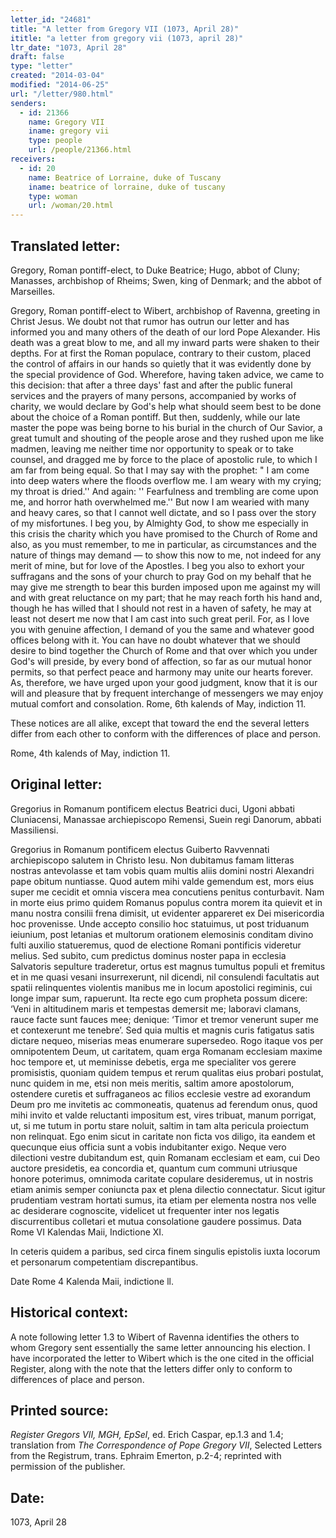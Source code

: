 ```yaml
---
letter_id: "24681"
title: "A letter from Gregory VII (1073, April 28)"
ititle: "a letter from gregory vii (1073, april 28)"
ltr_date: "1073, April 28"
draft: false
type: "letter"
created: "2014-03-04"
modified: "2014-06-25"
url: "/letter/980.html"
senders:
  - id: 21366
    name: Gregory VII
    iname: gregory vii
    type: people
    url: /people/21366.html
receivers:
  - id: 20
    name: Beatrice of Lorraine, duke of Tuscany
    iname: beatrice of lorraine, duke of tuscany
    type: woman
    url: /woman/20.html
---
```

<h2> Translated letter:</h2>Gregory, Roman pontiff-elect, to Duke Beatrice; Hugo, abbot of Cluny; Manasses, archbishop of Rheims; Swen, king of Denmark; and the abbot of Marseilles.

Gregory, Roman pontiff-elect to Wibert, archbishop of Ravenna, greeting in Christ Jesus.
We doubt not that rumor has outrun our letter and has informed you and many others of the death of our lord Pope Alexander. His death was a great blow to me, and all my inward parts were shaken to their depths. For at first the Roman populace, contrary to their custom, placed the control of affairs in our hands so quietly that it was evidently done by the special providence of God.
Wherefore, having taken advice, we came to this decision: that after a three days' fast and after the public funeral services and the prayers of many persons, accompanied by works of charity, we would declare by God's help what should seem best to be done about the choice of a Roman pontiff. But then, suddenly, while our late master the pope was being borne to his burial in the church of Our Savior, a great tumult and shouting of the people arose and they rushed upon me like madmen, leaving me neither time nor opportunity to speak or to take counsel, and dragged me by force to the place of apostolic rule, to which I am far from being equal. So that I may say with the prophet: " I am come into deep waters where the floods overflow me. I am weary with my crying; my throat is dried.'' And again: '' Fearfulness and trembling are come upon me, and horror hath overwhelmed me.'' But now I am wearied with many and heavy cares, so that I cannot well dictate, and so I pass over the story of my misfortunes. 
I beg you, by Almighty God, to show me especially in this crisis the charity which you have promised to the Church of Rome and also, as you must remember, to me in particular, as circumstances and the nature of things may demand — to show this now to me, not indeed for any merit of mine, but for love of the Apostles. I beg you also to exhort your suffragans and the sons of your church to pray God on my behalf that he may give me strength to bear this burden imposed upon me against my will and with great reluctance on my part; that he may reach forth his hand and, though he has willed that I should not rest in a haven of safety, he may at least not desert me now that I am cast into such great peril. For, as I love you with genuine affection, I demand of you the same and whatever good offices belong with it.
You can have no doubt whatever that we should desire to bind together the Church of Rome and that over which you under God's will preside, by every bond of affection, so far as our mutual honor permits, so that perfect peace and harmony may unite our hearts forever. As, therefore, we have urged upon your good judgment, know that it is our will and pleasure that by frequent interchange of messengers we may enjoy mutual comfort and consolation.
Rome, 6th kalends of May, indiction 11.

These notices are all alike, except that toward the end the several letters differ from each other to conform with the differences of place and person.

Rome, 4th kalends of May, indiction 11.
<h2 class="mt-4"> Original letter:</h2>Gregorius in Romanum pontificem electus Beatrici duci, Ugoni abbati Cluniacensi, Manassae archiepiscopo Remensi, Suein regi Danorum, abbati Massiliensi.

Gregorius in Romanum pontificem electus Guiberto Ravvennati archiepiscopo salutem in Christo Iesu.
Non dubitamus famam litteras nostras antevolasse et tam vobis quam multis aliis domini nostri Alexandri pape obitum nuntiasse.  Quod autem mihi valde gemendum est, mors eius super me cecidit et omnia viscera mea concutiens penitus conturbavit.  Nam in morte eius primo quidem Romanus populus contra morem ita quievit et in manu nostra consilii frena dimisit, ut evidenter appareret ex Dei misericordia hoc provenisse.  Unde accepto consilio hoc statuimus, ut post triduanum ieiunium, post letanias et multorum orationem elemosinis conditam divino fulti auxilio statueremus, quod de electione Romani pontificis videretur melius.  Sed subito, cum predictus dominus noster papa in ecclesia Salvatoris sepulture traderetur, ortus est magnus tumultus populi et fremitus et in me quasi vesani insurrexerunt, nil dicendi, nil consulendi facultatis aut spatii relinquentes violentis manibus me in locum apostolici regiminis, cui longe impar sum, rapuerunt.  Ita recte ego cum propheta possum dicere:  ‘Veni in altitudinem maris et tempestas demersit me; laboravi clamans, rauce facte sunt fauces mee; denique:  ‘Timor et tremor venerunt super me et contexerunt me tenebre’.  Sed quia multis et magnis curis fatigatus satis dictare nequeo, miserias meas enumerare supersedeo.  Rogo itaque vos per omnipotentem Deum, ut caritatem, quam erga Romanam ecclesiam maxime hoc tempore et, ut meminisse debetis, erga me specialiter vos gerere promisistis, quoniam quidem tempus et rerum qualitas eius probari postulat, nunc quidem in me, etsi non meis meritis, saltim amore apostolorum, ostendere curetis et suffraganeos ac filios ecclesie vestre ad exorandum Deum pro me invitetis ac commoneatis, quatenus ad ferendum onus, quod mihi invito et valde reluctanti impositum est, vires tribuat, manum porrigat, ut, si me tutum in portu stare noluit, saltim in tam alta pericula proiectum non relinquat.  Ego enim sicut in caritate non ficta vos diligo, ita eandem et quecunque eius officia sunt a vobis indubitanter exigo.  Neque vero dilectioni vestre dubitandum est, quin Romanam ecclesiam et eam, cui Deo auctore presidetis, ea concordia et, quantum cum communi utriusque honore poterimus, omnimoda caritate copulare desideremus, ut in nostris etiam animis semper coniuncta pax et plena dilectio connectatur.  Sicut igitur prudentiam vestram hortati sumus, ita etiam per elementa nostra nos velle ac desiderare cognoscite, videlicet ut frequenter inter nos legatis discurrentibus colletari et mutua consolatione gaudere possimus.  Data Rome VI Kalendas Maii, Indictione XI.

In ceteris quidem a paribus, sed circa finem singulis epistolis iuxta locorum et personarum competentiam discrepantibus.

Date Rome 4 Kalenda Maii, indictione ll.
<h2 class="mt-4"> Historical context:</h2>A note following letter 1.3 to Wibert of Ravenna identifies the others to whom Gregory sent essentially the same letter announcing his election.  I have incorporated the letter to Wibert which is the one cited in the official Register, along with the note that the letters differ only to conform to differences of place and person.<h2 class="mt-4"> Printed source:</h2><p><em>Register Gregors VII, MGH, EpSel</em>, ed. Erich Caspar, ep.1.3 and 1.4; translation from <em>The Correspondence of Pope Gregory VII</em>, Selected Letters from the Registrum, trans. Ephraim Emerton, p.2-4; reprinted with permission of the publisher.</p><h2 class="mt-4"> Date:</h2>1073, April 28